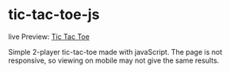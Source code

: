 # tic-tac-toe-js

live Preview: [Tic Tac Toe](https://killswitch412.github.io/tic-tac-toe-js/)

Simple 2-player tic-tac-toe made with javaScript. The page is not responsive, so viewing on mobile may not give the same results.


